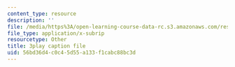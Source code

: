 ```yaml
---
content_type: resource
description: ''
file: /media/https%3A/open-learning-course-data-rc.s3.amazonaws.com/res-21g-001-the-user-friendly-classroom-fall-2020/56bd36d4c0c45d55a133f1cabc88bc3d_94YsseQIXq0.vtt
file_type: application/x-subrip
resourcetype: Other
title: 3play caption file
uid: 56bd36d4-c0c4-5d55-a133-f1cabc88bc3d
---
```

